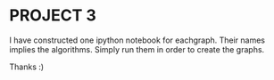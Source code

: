 # PROJECT 3

I have constructed one ipython notebook for eachgraph. Their names implies the algorithms. Simply run them in order to create the graphs. 

Thanks :)

